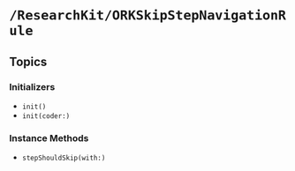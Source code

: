 # ``/ResearchKit/ORKSkipStepNavigationRule``

<!-- The content below this line is auto-generated and is redundant. You should either incorporate it into your content above this line or delete it. -->

## Topics

### Initializers

- ``init()``
- ``init(coder:)``

### Instance Methods

- ``stepShouldSkip(with:)``